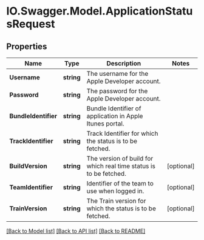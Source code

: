 # IO.Swagger.Model.ApplicationStatusRequest
## Properties

Name | Type | Description | Notes
------------ | ------------- | ------------- | -------------
**Username** | **string** | The username for the Apple Developer account. | 
**Password** | **string** | The password for the Apple Developer account. | 
**BundleIdentifier** | **string** | Bundle Identifier of application in Apple Itunes portal. | 
**TrackIdentifier** | **string** | Track Identifier for which the status is to be fetched. | 
**BuildVersion** | **string** | The version of build for which real time status is to be fetched. | [optional] 
**TeamIdentifier** | **string** | Identifier of the team to use when logged in. | [optional] 
**TrainVersion** | **string** | The Train version for which the status is to be fetched. | [optional] 

[[Back to Model list]](../README.md#documentation-for-models) [[Back to API list]](../README.md#documentation-for-api-endpoints) [[Back to README]](../README.md)

